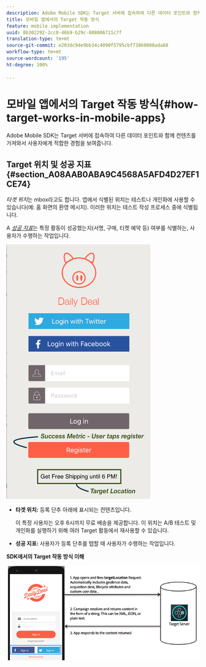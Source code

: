 ```yaml
---
description: Adobe Mobile SDK는 Target 서버에 접속하여 다른 데이터 포인트와 함께 컨텐츠를 가져와서 사용자에게 적합한 경험을 보여줍니다.
title: 모바일 앱에서의 Target 작동 방식
feature: mobile implementation
uuid: 8b302292-2cc0-46b9-b29c-088006721c7f
translation-type: tm+mt
source-git-commit: e203dc94e9bb34c4090f5795cbf73869808ada88
workflow-type: tm+mt
source-wordcount: '195'
ht-degree: 100%

---
```



# 모바일 앱에서의 Target 작동 방식{#how-target-works-in-mobile-apps}

Adobe Mobile SDK는 Target 서버에 접속하여 다른 데이터 포인트와 함께 컨텐츠를 가져와서 사용자에게 적합한 경험을 보여줍니다.

## Target 위치 및 성공 지표 {#section_A08AAB0ABA9C4568A5AFD4D27EF1CE74}

*타겟 위치*&#x200B;는 mbox라고도 합니다. 앱에서 식별된 위치는 테스트나 개인화에 사용할 수 있습니다(예: 홈 화면의 환영 메시지). 이러한 위치는 테스트 작성 프로세스 중에 식별됩니다.

A *[성공 지표](../c-activities/r-success-metrics/success-metrics.md#reference_D011575C85DA48E989A244593D9B9924)*&#x200B;는 특정 활동이 성공했는지(서명, 구매, 티켓 예약 등) 여부를 식별하는, 사용자가 수행하는 작업입니다.

![](assets/mobile-target-location.png)

* **타겟 위치:** 등록 단추 아래에 표시되는 컨텐츠입니다.

   이 특정 사용자는 오후 6시까지 무료 배송을 제공합니다. 이 위치는 A/B 테스트 및 개인화를 실행하기 위해 여러 Target 활동에서 재사용할 수 있습니다.

* **성공 지표:** 사용자가 등록 단추를 탭할 때 사용자가 수행하는 작업입니다.

**SDK에서의 Target 작동 방식 이해**

![](assets/how-target-mobile-works.png)

